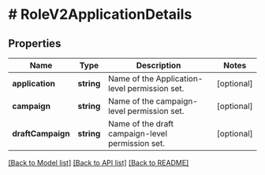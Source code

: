 # # RoleV2ApplicationDetails

## Properties

Name | Type | Description | Notes
------------ | ------------- | ------------- | -------------
**application** | **string** | Name of the Application-level permission set. | [optional] 
**campaign** | **string** | Name of the campaign-level permission set. | [optional] 
**draftCampaign** | **string** | Name of the draft campaign-level permission set. | [optional] 

[[Back to Model list]](../../README.md#documentation-for-models) [[Back to API list]](../../README.md#documentation-for-api-endpoints) [[Back to README]](../../README.md)


